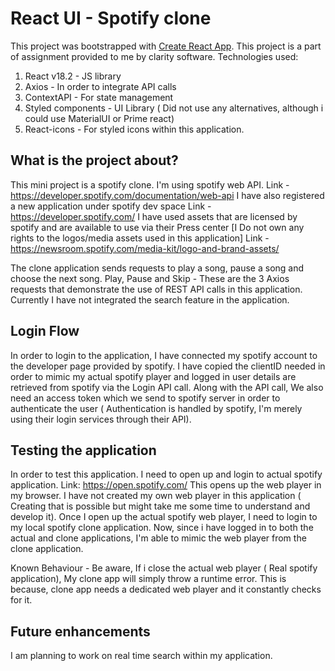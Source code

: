 # React UI - Spotify clone 

This project was bootstrapped with [Create React App](https://github.com/facebook/create-react-app).
This project is a part of assignment provided to me by clarity software. 
Technologies used:
1. React v18.2 - JS library
2. Axios - In order to integrate API calls
3. ContextAPI - For state management
4. Styled components - UI Library ( Did not use any alternatives, although i could use MaterialUI or Prime react)
5. React-icons - For styled icons within this application.

## What is the project about?

This mini project is a spotify clone. I'm using spotify web API.
Link - https://developer.spotify.com/documentation/web-api
I have also registered a new application under spotify dev space
Link - https://developer.spotify.com/
I have used assets that are licensed by spotify and are available to use via their Press center
[I Do not own any rights to the logos/media assets used in this application]
Link - https://newsroom.spotify.com/media-kit/logo-and-brand-assets/

The clone application sends requests to play a song, pause a song and choose the next song.
Play, Pause and Skip - These are the 3 Axios requests that demonstrate the use of REST API calls in this application.
Currently I have not integrated the search feature in the application.

## Login Flow
In order to login to the application, I have connected my spotify account to the developer page provided by spotify. 
I have copied the clientID needed in order to mimic my actual spotify player and logged in user details are retrieved 
from spotify via the Login API call. Along with the API call, We also need an access token which we send to spotify server in order to authenticate the user ( Authentication is handled by spotify, I'm merely using their login services through their API).


## Testing the application
In order to test this application. I need to open up and login to actual spotify application.
Link: https://open.spotify.com/ 
This opens up the web player in my browser.
I have not created my own web player in this application ( Creating that is possible but might take me some time to understand and develop it). 
Once I open up the actual spotify web player, I need to login to my local spotify clone application.
Now, since i have logged in to both the actual and clone applications, I'm able to mimic the web player from the clone application.

Known Behaviour - 
Be aware, If i close the actual web player ( Real spotify application), My clone app will simply throw a runtime error. 
This is because, clone app needs a dedicated web player and it constantly checks for it. 

## Future enhancements
I am planning to work on real time search within my application.
